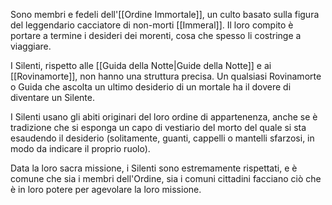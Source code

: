 Sono membri e fedeli dell'[[Ordine Immortale]], un culto basato sulla figura del leggendario cacciatore di non-morti [[Immeral]]. Il loro compito è portare a termine i desideri dei morenti, cosa che spesso li costringe a viaggiare.

I Silenti, rispetto alle [[Guida della Notte|Guide della Notte]] e ai [[Rovinamorte]], non hanno una struttura precisa. Un qualsiasi Rovinamorte o Guida che ascolta un ultimo desiderio di un mortale ha il dovere di diventare un Silente. 

I Silenti usano gli abiti originari del loro ordine di appartenenza, anche se è tradizione che si esponga un capo di vestiario del morto del quale si sta esaudendo il desiderio (solitamente, guanti, cappelli o mantelli sfarzosi, in modo da indicare il proprio ruolo).

Data la loro sacra missione, i Silenti sono estremamente rispettati, e è comune che sia i membri dell'Ordine, sia i comuni cittadini facciano ciò che è in loro potere per agevolare la loro missione.